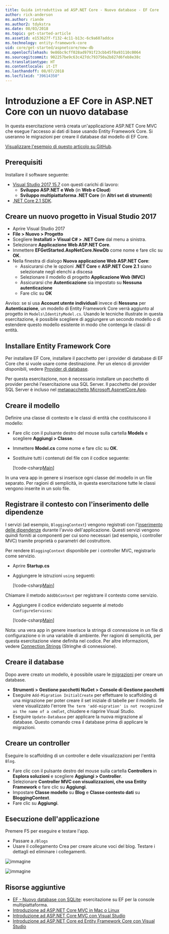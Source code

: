 ```yaml
---
title: Guida introduttiva ad ASP.NET Core - Nuovo database - EF Core
author: rick-anderson
ms.author: riande
ms.author2: tdykstra
ms.date: 08/03/2018
ms.topic: get-started-article
ms.assetid: e153627f-f132-4c11-b13c-6c9a607addce
ms.technology: entity-framework-core
uid: core/get-started/aspnetcore/new-db
ms.openlocfilehash: 9e86bc9cff028ad9791f23cbb45f0a93110c0064
ms.sourcegitcommit: 902257be9c63c427dc793750a2b827d6feb8e38c
ms.translationtype: HT
ms.contentlocale: it-IT
ms.lasthandoff: 08/07/2018
ms.locfileid: "39614350"
---
```

# <a name="getting-started-with-ef-core-on-aspnet-core-with-a-new-database"></a>Introduzione a EF Core in ASP.NET Core con un nuovo database

In questa esercitazione verrà creata un'applicazione ASP.NET Core MVC che esegue l'accesso ai dati di base usando Entity Framework Core. Si useranno le migrazioni per creare il database dal modello di EF Core.

[Visualizzare l'esempio di questo articolo su GitHub](https://github.com/aspnet/EntityFramework.Docs/tree/master/samples/core/GetStarted/AspNetCore/EFGetStarted.AspNetCore.NewDb).

## <a name="prerequisites"></a>Prerequisiti

Installare il software seguente:

* [Visual Studio 2017 15.7](https://www.visualstudio.com/downloads/) con questi carichi di lavoro:
  * **Sviluppo ASP.NET e Web** (in **Web e Cloud**)
  * **Sviluppo multipiattaforma .NET Core** (in **Altri set di strumenti**)
* [.NET Core 2.1 SDK](https://www.microsoft.com/net/download/core).

## <a name="create-a-new-project-in-visual-studio-2017"></a>Creare un nuovo progetto in Visual Studio 2017

* Aprire Visual Studio 2017
* **File > Nuovo > Progetto**
* Scegliere **Installati > Visual C# > .NET Core** dal menu a sinistra.
* Selezionare **Applicazione Web ASP.NET Core**.
* Immettere **EFGetStarted.AspNetCore.NewDb** come nome e fare clic su **OK**.
* Nella finestra di dialogo **Nuova applicazione Web ASP.NET Core**:
  * Assicurarsi che le opzioni **.NET Core** e **ASP.NET Core 2.1** siano selezionate negli elenchi a discesa
  * Selezionare il modello di progetto **Applicazione Web (MVC)**
  * Assicurarsi che **Autenticazione** sia impostato su **Nessuna autenticazione**
  * Fare clic su **OK**

Avviso: se si usa **Account utente individuali** invece di **Nessuna** per **Autenticazione**, un modello di Entity Framework Core verrà aggiunto al progetto in `Models\IdentityModel.cs`. Usando le tecniche illustrate in questa esercitazione, è possibile scegliere di aggiungere un secondo modello o di estendere questo modello esistente in modo che contenga le classi di entità.

## <a name="install-entity-framework-core"></a>Installare Entity Framework Core

Per installare EF Core, installare il pacchetto per i provider di database di EF Core che si vuole usare come destinazione. Per un elenco di provider disponibili, vedere [Provider di database](../../providers/index.md). 

Per questa esercitazione, non è necessario installare un pacchetto di provider perché l'esercitazione usa SQL Server. Il pacchetto del provider SQL Server è incluso nel [metapacchetto Microsoft.AspnetCore.App](https://docs.microsoft.com/en-us/aspnet/core/fundamentals/metapackage-app?view=aspnetcore-2.1).

## <a name="create-the-model"></a>Creare il modello

Definire una classe di contesto e le classi di entità che costituiscono il modello:

* Fare clic con il pulsante destro del mouse sulla cartella **Models** e scegliere **Aggiungi > Classe**.
* Immettere **Model.cs** come nome e fare clic su **OK**.
* Sostituire tutti i contenuti del file con il codice seguente:

  [!code-csharp[Main](../../../../samples/core/GetStarted/AspNetCore/EFGetStarted.AspNetCore.NewDb/Models/Model.cs)]

In una vera app in genere si inserisce ogni classe del modello in un file separato. Per ragioni di semplicità, in questa esercitazione tutte le classi vengono inserite in un solo file.

## <a name="register-your-context-with-dependency-injection"></a>Registrare il contesto con l'inserimento delle dipendenze

I servizi (ad esempio, `BloggingContext`) vengono registrati con l'[inserimento delle dipendenze](http://docs.asp.net/en/latest/fundamentals/dependency-injection.html) durante l'avvio dell'applicazione. Questi servizi vengono quindi forniti ai componenti per cui sono necessari (ad esempio, i controller MVC) tramite proprietà o parametri del costruttore.

Per rendere `BloggingContext` disponibile per i controller MVC, registrarlo come servizio.

* Aprire **Startup.cs**
* Aggiungere le istruzioni `using` seguenti:

  [!code-csharp[Main](../../../../samples/core/GetStarted/AspNetCore/EFGetStarted.AspNetCore.NewDb/Startup.cs#AddedUsings)]

Chiamare il metodo `AddDbContext` per registrare il contesto come servizio.

* Aggiungere il codice evidenziato seguente al metodo `ConfigureServices`:

  [!code-csharp[Main](../../../../samples/core/GetStarted/AspNetCore/EFGetStarted.AspNetCore.NewDb/Startup.cs?name=ConfigureServices&highlight=13-14)]

Nota: una vera app in genere inserisce la stringa di connessione in un file di configurazione o in una variabile di ambiente. Per ragioni di semplicità, per questa esercitazione viene definita nel codice. Per altre informazioni, vedere [Connection Strings](../../miscellaneous/connection-strings.md) (Stringhe di connessione).

## <a name="create-the-database"></a>Creare il database

Dopo avere creato un modello, è possibile usare le [migrazioni](https://docs.microsoft.com/aspnet/core/data/ef-mvc/migrations#introduction-to-migrations) per creare un database.

* **Strumenti > Gestione pacchetti NuGet > Console di Gestione pacchetti**
* Eseguire `Add-Migration InitialCreate` per effettuare lo scaffolding di una migrazione per poter creare il set iniziale di tabelle per il modello. Se viene visualizzato l'errore `The term 'add-migration' is not recognized as the name of a cmdlet`, chiudere e riaprire Visual Studio.
* Eseguire `Update-Database` per applicare la nuova migrazione al database. Questo comando crea il database prima di applicare le migrazioni.

## <a name="create-a-controller"></a>Creare un controller

Eseguire lo scaffolding di un controller e delle visualizzazioni per l'entità `Blog`.

* Fare clic con il pulsante destro del mouse sulla cartella **Controllers** in **Esplora soluzioni** e scegliere **Aggiungi > Controller**.
* Selezionare **Controller MVC con visualizzazioni, che usa Entity Framework** e fare clic su **Aggiungi**.
* Impostare **Classe modello** su **Blog** e **Classe contesto dati** su **BloggingContext**.
* Fare clic su **Aggiungi**.


## <a name="run-the-application"></a>Esecuzione dell'applicazione

Premere F5 per eseguire e testare l'app.

* Passare a `/Blogs`
* Usare il collegamento Crea per creare alcune voci del blog. Testare i dettagli ed eliminare i collegamenti.

![immagine](_static/create.png)

![immagine](_static/index-new-db.png)

## <a name="additional-resources"></a>Risorse aggiuntive

* [EF - Nuovo database con SQLite](xref:core/get-started/netcore/new-db-sqlite): esercitazione su EF per la console multipiattaforma.
* [Introduzione ad ASP.NET Core MVC in Mac o Linux](https://docs.microsoft.com/aspnet/core/tutorials/first-mvc-app-xplat/index)
* [Introduzione ad ASP.NET Core MVC con Visual Studio](https://docs.microsoft.com/aspnet/core/tutorials/first-mvc-app/index)
* [Introduzione ad ASP.NET Core ed Entity Framework Core con Visual Studio](https://docs.microsoft.com/aspnet/core/data/ef-mvc/index)
